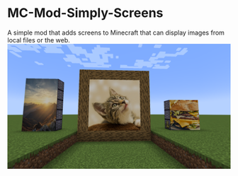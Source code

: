 # MC-Mod-Simply-Screens
A simple mod that adds screens to Minecraft that can display images from local files or the web.
![Demo](demo.png)